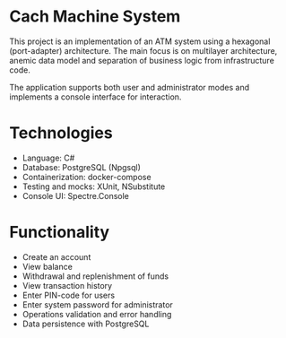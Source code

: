 # Cach Machine System

This project is an implementation of an ATM system using a hexagonal (port-adapter) architecture. The main focus is on multilayer architecture, anemic data model and separation of business logic from infrastructure code.

The application supports both user and administrator modes and implements a console interface for interaction.

# Technologies

- Language: C#
- Database: PostgreSQL (Npgsql)
- Containerization: docker-compose
- Testing and mocks: XUnit, NSubstitute
- Console UI: Spectre.Console

# Functionality

- Create an account
- View balance
- Withdrawal and replenishment of funds
- View transaction history
- Enter PIN-code for users
- Enter system password for administrator
- Operations validation and error handling
- Data persistence with PostgreSQL
